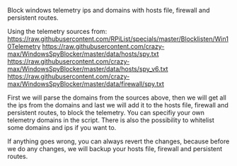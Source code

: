 Block windows telemetry ips and domains with hosts file, firewall and persistent routes. 

Using the telemetry sources from:
https://raw.githubusercontent.com/RPiList/specials/master/Blocklisten/Win10Telemetry
https://raw.githubusercontent.com/crazy-max/WindowsSpyBlocker/master/data/hosts/spy.txt
https://raw.githubusercontent.com/crazy-max/WindowsSpyBlocker/master/data/hosts/spy_v6.txt
https://raw.githubusercontent.com/crazy-max/WindowsSpyBlocker/master/data/firewall/spy.txt

First we will parse the domains from the sources above, then we will get all the ips from the domains and last we will add it to the hosts file, firewall and persistent routes, to block the telemetry.
You can specifiy your own telemetry domains in the script. There is also the possibility to whitelist some domains and ips if you want to.

If anything goes wrong, you can always revert the changes, because before we do any changes, we will backup your hosts file, firewall and persistent routes.
